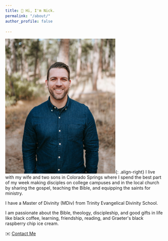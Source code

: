 ```yaml
---
title: 👋 Hi, I'm Nick.
permalink: "/about/"
author_profile: false

---
```

<img src="https://github.com/nicksstapleton/blog/blob/master/assets/images/nick.jpeg?raw=true" width=350px height=429px>{: .align-right}
I live with my wife and two sons in Colorado Springs where I spend the best part of my week making disciples on college campuses and in the local church by sharing the gospel, teaching the Bible, and equipping the saints for ministry.

I have a Master of Divinity (MDiv) from Trinity Evangelical Divinity School.

I am passionate about the Bible, theology, discipleship, and good gifts in life like black coffee, learning, friendship, reading, and Graeter's black raspberry chip ice cream.

✉️ [Contact Me](https://www.nickstapleton.me/contact/)
